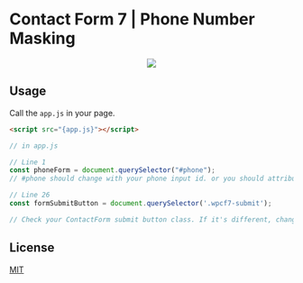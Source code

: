 # Contact Form 7 | Phone Number Masking

<center>
<img src="https://user-images.githubusercontent.com/10114716/80103010-3e8ba700-857c-11ea-9d82-65618c7400b8.gif"/>
</center>

## Usage
Call the `app.js` in your page.
```html
<script src="{app.js}"></script>
```

```javascript
// in app.js

// Line 1
const phoneForm = document.querySelector("#phone"); 
// #phone should change with your phone input id. or you should attribute id as phone

// Line 26
const formSubmitButton = document.querySelector('.wpcf7-submit');

// Check your ContactForm submit button class. If it's different, change with in that.
```

## License

[MIT](https://choosealicense.com/licenses/mit/)
